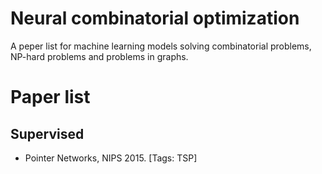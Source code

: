 # Neural combinatorial optimization
A peper list for machine learning models solving combinatorial problems, NP-hard problems and problems in graphs.

# Paper list

## Supervised
* Pointer Networks, NIPS 2015. [Tags: TSP]
